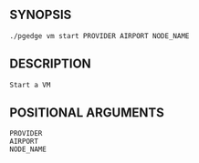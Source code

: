 ## SYNOPSIS
    ./pgedge vm start PROVIDER AIRPORT NODE_NAME
 
## DESCRIPTION
    Start a VM
 
## POSITIONAL ARGUMENTS
    PROVIDER
    AIRPORT
    NODE_NAME
